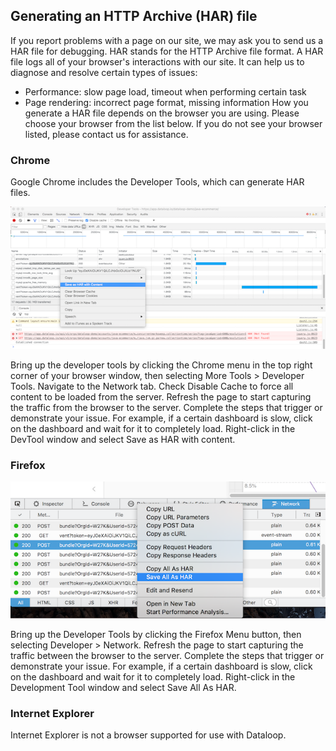 ## Generating an HTTP Archive (HAR) file


If you report problems with a page on our site, we may ask you to send us a HAR file for debugging. HAR stands for the HTTP Archive file format. A HAR file logs all of your browser's interactions with our site. It can help us to diagnose and resolve certain types of issues:

* Performance: slow page load, timeout when performing certain task
* Page rendering: incorrect page format, missing information
How you generate a HAR file depends on the browser you are using. Please choose your browser from the list below. If you do not see your browser listed, please contact us for assistance.


### Chrome

Google Chrome includes the Developer Tools, which can generate HAR files.

![Chrome HAR](/img/chrome_har.png)

Bring up the developer tools by clicking the Chrome menu in the top right corner of your browser window, then selecting More Tools > Developer Tools.
Navigate to the Network tab.
Check Disable Cache to force all content to be loaded from the server.
Refresh the page to start capturing the traffic from the browser to the server.
Complete the steps that trigger or demonstrate your issue. For example, if a certain dashboard is slow, click on the dashboard and wait for it to completely load.
Right-click in the DevTool window and select Save as HAR with content.
 

### Firefox

![Firefox HAR](/img/ff_har.png)

Bring up the Developer Tools by clicking the Firefox Menu button, then selecting Developer > Network.
Refresh the page to start capturing the traffic between the browser to the server.
Complete the steps that trigger or demonstrate your issue. For example, if a certain dashboard is slow, click on the dashboard and wait for it to completely load.
Right-click in the Development Tool window and select Save All As HAR.
 

### Internet Explorer

Internet Explorer is not a browser supported for use with Dataloop.


